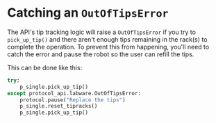 # Catching an `OutOfTipsError`

The API's tip tracking logic will raise a `OutOfTipsError` if you try to `pick_up_tip()` 
and there aren't enough tips remaining in the rack(s) to complete the operation. To prevent 
this from happening, you'll need to catch the error and pause the robot so the user can refill the tips.

This can be done like this:

```python
try:
    p_single.pick_up_tip()
except protocol_api.labware.OutOfTipsError:
    protocol.pause("Replace the tips")
    p_single.reset_tipracks()
    p_single.pick_up_tip()
```